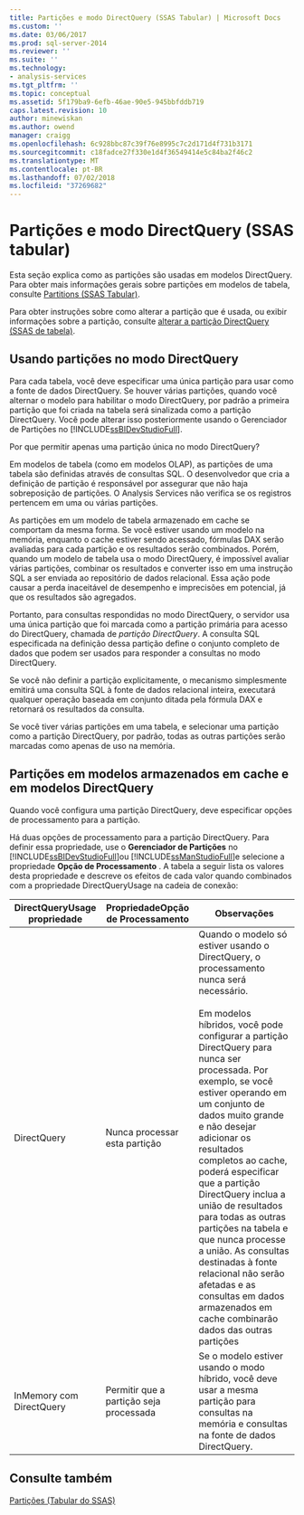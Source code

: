 ```yaml
---
title: Partições e modo DirectQuery (SSAS Tabular) | Microsoft Docs
ms.custom: ''
ms.date: 03/06/2017
ms.prod: sql-server-2014
ms.reviewer: ''
ms.suite: ''
ms.technology:
- analysis-services
ms.tgt_pltfrm: ''
ms.topic: conceptual
ms.assetid: 5f179ba9-6efb-46ae-90e5-945bbfddb719
caps.latest.revision: 10
author: minewiskan
ms.author: owend
manager: craigg
ms.openlocfilehash: 6c928bbc87c39f76e8995c7c2d171d4f731b3171
ms.sourcegitcommit: c18fadce27f330e1d4f36549414e5c84ba2f46c2
ms.translationtype: MT
ms.contentlocale: pt-BR
ms.lasthandoff: 07/02/2018
ms.locfileid: "37269682"
---
```

# <a name="partitions-and-directquery-mode-ssas-tabular"></a>Partições e modo DirectQuery (SSAS tabular)
  Esta seção explica como as partições são usadas em modelos DirectQuery. Para obter mais informações gerais sobre partições em modelos de tabela, consulte [Partitions &#40;SSAS Tabular&#41;](partitions-ssas-tabular.md).  
  
 Para obter instruções sobre como alterar a partição que é usada, ou exibir informações sobre a partição, consulte [alterar a partição DirectQuery &#40;SSAS de tabela&#41;](../change-the-directquery-partition-ssas-tabular.md).  
  
## <a name="using-partitions-in-directquery-mode"></a>Usando partições no modo DirectQuery  
 Para cada tabela, você deve especificar uma única partição para usar como a fonte de dados DirectQuery.  Se houver várias partições, quando você alternar o modelo para habilitar o modo DirectQuery, por padrão a primeira partição que foi criada na tabela será sinalizada como a partição DirectQuery. Você pode alterar isso posteriormente usando o Gerenciador de Partições no [!INCLUDE[ssBIDevStudioFull](../../includes/ssbidevstudiofull-md.md)].  
  
 Por que permitir apenas uma partição única no modo DirectQuery?  
  
 Em modelos de tabela (como em modelos OLAP), as partições de uma tabela são definidas através de consultas SQL. O desenvolvedor que cria a definição de partição é responsável por assegurar que não haja sobreposição de partições. O Analysis Services não verifica se os registros pertencem em uma ou várias partições.  
  
 As partições em um modelo de tabela armazenado em cache se comportam da mesma forma. Se você estiver usando um modelo na memória, enquanto o cache estiver sendo acessado, fórmulas DAX serão avaliadas para cada partição e os resultados serão combinados. Porém, quando um modelo de tabela usa o modo DirectQuery, é impossível avaliar várias partições, combinar os resultados e converter isso em uma instrução SQL a ser enviada ao repositório de dados relacional. Essa ação pode causar a perda inaceitável de desempenho e imprecisões em potencial, já que os resultados são agregados.  
  
 Portanto, para consultas respondidas no modo DirectQuery, o servidor usa uma única partição que foi marcada como a partição primária para acesso do DirectQuery, chamada de *partição DirectQuery*.  A consulta SQL especificada na definição dessa partição define o conjunto completo de dados que podem ser usados para responder a consultas no modo DirectQuery.  
  
 Se você não definir a partição explicitamente, o mecanismo simplesmente emitirá uma consulta SQL à fonte de dados relacional inteira, executará qualquer operação baseada em conjunto ditada pela fórmula DAX e retornará os resultados da consulta.  
  
 Se você tiver várias partições em uma tabela, e selecionar uma partição como a partição DirectQuery, por padrão, todas as outras partições serão marcadas como apenas de uso na memória.  
  
## <a name="partitions-in-cached-models-and-in-directquery-models"></a>Partições em modelos armazenados em cache e em modelos DirectQuery  
 Quando você configura uma partição DirectQuery, deve especificar opções de processamento para a partição.  
  
 Há duas opções de processamento para a partição DirectQuery. Para definir essa propriedade, use o **Gerenciador de Partições** no [!INCLUDE[ssBIDevStudioFull](../../includes/ssbidevstudiofull-md.md)]ou [!INCLUDE[ssManStudioFull](../../includes/ssmanstudiofull-md.md)]e selecione a propriedade **Opção de Processamento** . A tabela a seguir lista os valores desta propriedade e descreve os efeitos de cada valor quando combinados com a propriedade DirectQueryUsage na cadeia de conexão:  
  
|**DirectQueryUsage** propriedade|Propriedade**Opção de Processamento** |Observações|  
|-----------------------------------|------------------------------------|-----------|  
|DirectQuery|Nunca processar esta partição|Quando o modelo só estiver usando o DirectQuery, o processamento nunca será necessário.<br /><br /> Em modelos híbridos, você pode configurar a partição DirectQuery para nunca ser processada. Por exemplo, se você estiver operando em um conjunto de dados muito grande e não desejar adicionar os resultados completos ao cache, poderá especificar que a partição DirectQuery inclua a união de resultados para todas as outras partições na tabela e que nunca processe a união. As consultas destinadas à fonte relacional não serão afetadas e as consultas em dados armazenados em cache combinarão dados das outras partições|  
|InMemory com DirectQuery|Permitir que a partição seja processada|Se o modelo estiver usando o modo híbrido, você deve usar a mesma partição para consultas na memória e consultas na fonte de dados DirectQuery.|  
  
## <a name="see-also"></a>Consulte também  
 [Partições &#40;Tabular do SSAS&#41;](partitions-ssas-tabular.md)  
  
  
